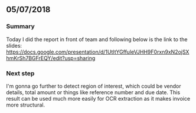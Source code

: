 ## 05/07/2018
### Summary
Today I did the report in front of team and following below is the link to the slides:<br />
https://docs.google.com/presentation/d/1UtItYGffuleVJHH9F0rxn9xN2ojSXhmKrSh7BGFrEQY/edit?usp=sharing
### Next step
I'm gonna go further to detect region of interest, which could be vendor details, total amount or things like reference number and due date. This result can be used much more easily for OCR extraction as it makes invoice more structural. 